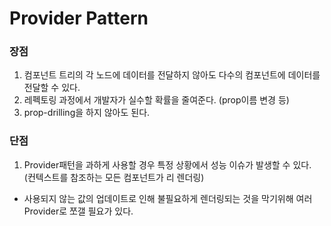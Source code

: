 # Provider Pattern

### 장점
1. 컴포넌트 트리의 각 노드에 데이터를 전달하지 않아도 다수의 컴포넌트에 데이터를 전달할 수 있다.
2. 레펙토링 과정에서 개발자가 실수할 확률을 줄여준다. (prop이름 변경 등)
3. prop-drilling을 하지 않아도 된다.

### 단점
1. Provider패턴을 과하게 사용할 경우 특정 상황에서 성능 이슈가 발생할 수 있다. (컨텍스트를 참조하는 모든 컴포넌트가 리 렌더링)
- 사용되지 않는 값의 업데이트로 인해 불필요하게 렌더링되는 것을 막기위해 여러 Provider로 쪼갤 필요가 있다.
